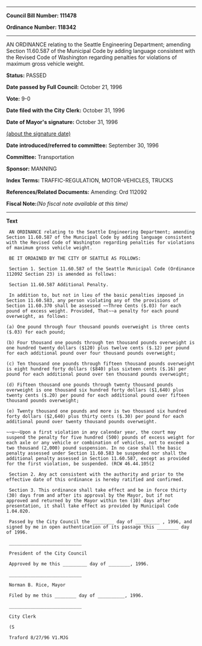 

********

**Council Bill Number: 111478**
   
**Ordinance Number: 118342**
********

 AN ORDINANCE relating to the Seattle Engineering Department; amending Section 11.60.587 of the Municipal Code by adding language consistent with the Revised Code of Washington regarding penalties for violations of maximum gross vehicle weight.

**Status:** PASSED
   
**Date passed by Full Council:** October 21, 1996
   
**Vote:** 9-0
   
**Date filed with the City Clerk:** October 31, 1996
   
**Date of Mayor's signature:** October 31, 1996
   
[(about the signature date)](/~public/approvaldate.htm)
   
   
   
**Date introduced/referred to committee:** September 30, 1996
   
**Committee:** Transportation
   
**Sponsor:** MANNING
   
   
**Index Terms:** TRAFFIC-REGULATION, MOTOR-VEHICLES, TRUCKS

**References/Related Documents:** Amending: Ord 112092

**Fiscal Note:**_(No fiscal note available at this time)_

********

**Text**
   
```
 AN ORDINANCE relating to the Seattle Engineering Department; amending Section 11.60.587 of the Municipal Code by adding language consistent with the Revised Code of Washington regarding penalties for violations of maximum gross vehicle weight.

 BE IT ORDAINED BY THE CITY OF SEATTLE AS FOLLOWS:

 Section 1. Section 11.60.587 of the Seattle Municipal Code (Ordinance 112092 Section 23) is amended as follows:

 Section 11.60.587 Additional Penalty.

 In addition to, but not in lieu of the basic penalties imposed in Section 11.60.583, any person violating any of the provisions of Section 11.60.370 shall be assessed ~~Three Cents ($.03) for each pound of excess weight. Provided, That~~a penalty for each pound overweight, as follows:

(a) One pound through four thousand pounds overweight is three cents ($.03) for each pound;

(b) Four thousand one pounds through ten thousand pounds overweight is one hundred twenty dollars ($120) plus twelve cents ($.12) per pound for each additional pound over four thousand pounds overweight;

(c) Ten thousand one pounds through fifteen thousand pounds overweight is eight hundred forty dollars ($840) plus sixteen cents ($.16) per pound for each additional pound over ten thousand pounds overweight;

(d) Fifteen thousand one pounds through twenty thousand pounds overweight is one thousand six hundred forty dollars ($1,640) plus twenty cents ($.20) per pound for each additional pound over fifteen thousand pounds overweight;

(e) Twenty thousand one pounds and more is two thousand six hundred forty dollars ($2,640) plus thirty cents ($.30) per pound for each additional pound over twenty thousand pounds overweight.

~~u~~Upon a first violation in any calendar year, the court may suspend the penalty for five hundred (500) pounds of excess weight for each axle or any vehicle or combination of vehicles, not to exceed a two thousand (2,000) pound suspension. In no case shall the basic penalty assessed under Section 11.60.583 be suspended nor shall the additional penalty assessed in Section 11.60.587, except as provided for the first violation, be suspended. (RCW 46.44.105(2

 Section 2. Any act consistent with the authority and prior to the effective date of this ordinance is hereby ratified and confirmed.

 Section 3. This ordinance shall take effect and be in force thirty (30) days from and after its approval by the Mayor, but if not approved and returned by the Mayor within ten (10) days after presentation, it shall take effect as provided by Municipal Code 1.04.020.

 Passed by the City Council the ________ day of _________ , 1996, and signed by me in open authentication of its passage this ________ day of 1996.

 ___________________________

 President of the City Council

 Approved by me this _________ day of ________, 1996.

 ___________________________

 Norman B. Rice, Mayor

 Filed by me this ________ day of __________, 1996.

 ___________________________

 City Clerk

 (S

 Traford 8/27/96 V1.MJG

```
